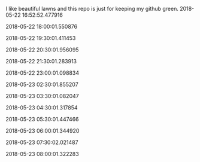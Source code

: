 I like beautiful lawns and this repo is just for keeping my github green.
2018-05-22 16:52:52.477916

2018-05-22 18:00:01.550876

2018-05-22 19:30:01.411453

2018-05-22 20:30:01.956095

2018-05-22 21:30:01.283913

2018-05-22 23:00:01.098834

2018-05-23 02:30:01.855207

2018-05-23 03:30:01.082047

2018-05-23 04:30:01.317854

2018-05-23 05:30:01.447466

2018-05-23 06:00:01.344920

2018-05-23 07:30:02.021487

2018-05-23 08:00:01.322283

